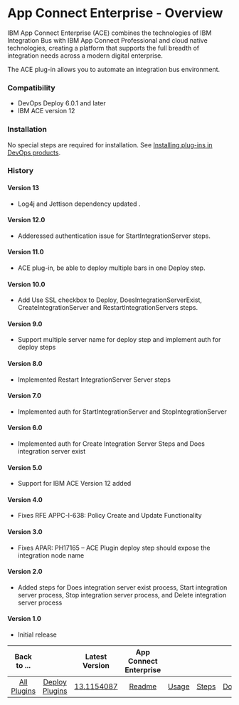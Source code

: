 
# App Connect Enterprise - Overview


IBM App Connect Enterprise (ACE) combines the technologies of IBM Integration Bus with IBM App Connect Professional and cloud native technologies, creating a platform that supports the full breadth of integration needs across a modern digital enterprise.


The ACE plug-in allows you to automate an integration bus environment.


### Compatibility

* DevOps Deploy 6.0.1 and later
* IBM ACE version 12

### Installation

No special steps are required for installation. See [Installing plug-ins in DevOps products](https://community.ibm.com/community/user/wasdevops/blogs/laurel-dickson-bull1/2022/06/13/install-plugins).

### History

#### Version 13

*  Log4j and Jettison dependency updated .

#### Version 12.0

*  Adderessed authentication issue for StartIntegrationServer steps.

#### Version 11.0

* ACE plug-in, be able to deploy multiple bars in one Deploy step.

#### Version 10.0

* Add Use SSL checkbox to Deploy, DoesIntegrationServerExist, CreateIntegrationServer and RestartIntegrationServers steps.

#### Version 9.0

* Support multiple server name for deploy step and implement auth for deploy steps

#### Version 8.0

* Implemented Restart IntegrationServer Server steps

#### Version 7.0

* Implemented auth for StartIntegrationServer and StopIntegrationServer

#### Version 6.0

* Implemented auth for Create Integration Server Steps and Does integration server exist

#### Version 5.0

* Support for IBM ACE Version 12 added

#### Version 4.0

* Fixes RFE APPC-I-638: Policy Create and Update Functionality

#### Version 3.0

* Fixes APAR: PH17165 – ACE Plugin deploy step should expose the integration node name

#### Version 2.0

* Added steps for Does integration server exist process, Start integration server process, Stop integration server process, and Delete integration server process

#### Version 1.0

* Initial release

|Back to ...||Latest Version|App Connect Enterprise ||||
| :---: | :---: | :---: | :---: | :---: | :---: | :---: |
|[All Plugins](../../index.md)|[Deploy Plugins](../README.md)|[13.1154087](https://raw.githubusercontent.com/UrbanCode/IBM-UCD-PLUGINS/main/files/ibm-ace/ucd-plugins-ibm-ace-13.1154087.zip)|[Readme](README.md)|[Usage](usage.md)|[Steps](steps.md)|[Downloads](downloads.md)|

